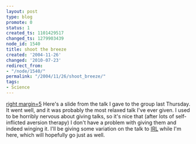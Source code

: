 ```yaml
---
layout: post
type: blog
promote: 0
status: 1
created_ts: 1101429517
changed_ts: 1279903439
node_id: 1540
title: shoot the breeze
created: '2004-11-26'
changed: '2010-07-23'
redirect_from:
- "/node/1540/"
permalink: "/2004/11/26/shoot_breeze/"
tags:
- Science
---
```

[right margin=5](image:1539) Here's a slide from the talk I gave to the group last Thursday.  It went well, and it was probably the most relaxed talk I've ever given.  I used to be horribly nervous about giving talks, so it's nice that (after lots of self-inflicted aversion therapy) I don't have a problem with giving them and indeed winging it.  I'll be giving some variation on the talk to [IRL](http://www.irl.cri.nz/) while I'm here, which will hopefully go just as well.
<!--break-->
